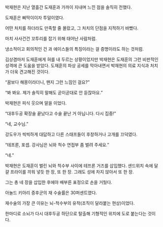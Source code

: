 박재현은 지난 열흘간 도재훈과 가까이 지내며 느낀 점을 솔직히 전했다.

도재훈은 삐딱이이자 투덜이였다.

어떤 처치를 하더라도 만족할 줄 몰랐고, 그 처치의 단점을 지적하기 바빴다.

마치 사사건건 꼬투리를 잡기 위해 태어난 사람처럼.

냉소적이고 회의적인 건 과 에이스들의 특징이라는 걸 증명이라도 하는 것처럼.

김상겸마저 도재훈에게 혀를 내 두르는 상황이었지만 박재현은 도재훈의 그런 비판적인 성격에 큰 도움을 받았다. 도재훈의 파상 공세를 막아내면서 박재현의 의료 지식과 처치가 더욱 견고해진 것이다.

“꿈보다 해몽이라더니, 왠지 그런 느낌인 걸요?”

“봐 봐요. 제가 솔직히 말해도 곧이곧대로 안 듣잖아요.”

박재현은 피식 웃으며 말을 이었다.

“대후두공 확장술 끝났다고 수술 끝난 거 아닙니다. 다시 집중!”

“네, 교수님.”

강도우가 씩씩하게 대답하고 다른 스태프들이 후창하거나 고개를 끄덕였다.

“테프론, 포셉. 강사님은 뇌와 척수 연접부 좀 벌려 주세요.”

“네.”

박재현은 도재훈이 벌린 뇌와 척수부 사이에 테프론 거즈를 삽입했다. 샌드위치 속에 달걀 프라이를 끼워 넣듯 한 장, 또 한 장. 그래도 성에 차지 않아서 또 한 장.

그는 총 네 장을 삽입한 후에야 배부른 표정으로 손을 거뒀다.

아놀드 키아리 증후군의 재 수술률은 30퍼센트였다.

재수술의 가장 큰 이유는 뇌-척수부의 유착(조직이 달라붙는 현상)이었다.

한마디로 소뇌가 다시 대후두공 하단으로 탈출해 기형적인 위치에 도로 붙는다는 것이다.